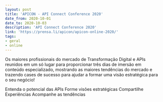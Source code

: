 ```yaml
---
layout: post
title: 'APICON - API Connect Conference 2020'
date_from: 2020-10-01
date_to: 2020-10-03
description: 'API Connect Conference 2020'
link: 'https://prensa.li/apicon/apicon-online-2020/'
tags:
- geral
- online
---
```


Os maiores profissionais do mercado de Transformação Digital e APIs reunidos em um só lugar para proporcionar três dias de imersão em conteúdo especializado, 
mostrando as maiores tendências do mercado e trazendo cases de sucesso para ajudar a formar uma visão estratégica para o seu negócio!

Entenda o potencial das APIs
Forme visões estratégicas
Compartilhe Experiências
Acompanhe as tendências
